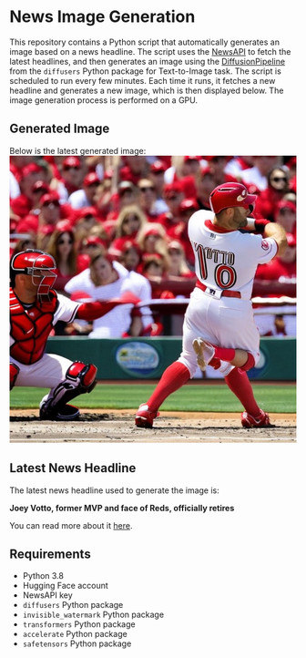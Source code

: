 # News Image Generation
This repository contains a Python script that automatically generates an image based on a news headline. The script uses the [NewsAPI](https://newsapi.org/) to fetch the latest headlines, and then generates an image using the [DiffusionPipeline](https://github.com/huggingface/diffusers) from the `diffusers` Python package for Text-to-Image task.
The script is scheduled to run every few minutes. Each time it runs, it fetches a new headline and generates a new image, which is then displayed below. The image generation process is performed on a GPU.

## Generated Image
Below is the latest generated image:
![Generated Image](image.png)

## Latest News Headline
The latest news headline used to generate the image is:

**Joey Votto, former MVP and face of Reds, officially retires**

You can read more about it [here](https://news.google.com/rss/articles/CBMiaEFVX3lxTFAyd21ja1VIQmtFZlBLU0w0eEExdXJkcEpES2NINEwzVW56T2NQYU1oQjlhbzVRX0RYVVpjckJLZWMtSVZiSDhJNzBTa3FmQ0RXcW5EY2dlTjJQZDBOZmdXSWlCbXZmRklG?oc=5).

## Requirements
- Python 3.8
- Hugging Face account
- NewsAPI key
- `diffusers` Python package
- `invisible_watermark` Python package
- `transformers` Python package
- `accelerate` Python package
- `safetensors` Python package
